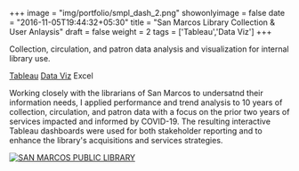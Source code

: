 +++
image = "img/portfolio/smpl_dash_2.png"
showonlyimage = false
date = "2016-11-05T19:44:32+05:30"
title = "San Marcos Library Collection & User Anlaysis"
draft = false
weight = 2
tags = ['Tableau','Data Viz']
+++

Collection, circulation, and patron data analysis and visualization for internal library use.

<div class=Tags>
<span><a href="/tags/tableau/">Tableau</a></span>
<span><a href="/tags/data-viz/">Data Viz</a></span>
<span>Excel</span>
</div>
<!--more-->

Working closely with the librarians of San Marcos to undersatnd their information needs, I applied performance and trend analysis to 10 years of collection, circulation, and patron data with a focus on the prior two years of services impacted and informed by COVID-19. The resulting interactive Tableau dashboards were used for both stakeholder reporting and to enhance the library's acquisitions and services strategies.


<div class='tableauPlaceholder' id='viz1650855938916' style='position: relative'><noscript><a href='#'><img alt='SAN MARCOS PUBLIC LIBRARY ' src='https:&#47;&#47;public.tableau.com&#47;static&#47;images&#47;SM&#47;SMPublicLibraryDashboards&#47;DashboardStory&#47;1_rss.png' style='border: none' /></a></noscript><object class='tableauViz'  style='display:none;'><param name='host_url' value='https%3A%2F%2Fpublic.tableau.com%2F' /> <param name='embed_code_version' value='3' /> <param name='site_root' value='' /><param name='name' value='SMPublicLibraryDashboards&#47;DashboardStory' /><param name='tabs' value='no' /><param name='toolbar' value='yes' /><param name='static_image' value='https:&#47;&#47;public.tableau.com&#47;static&#47;images&#47;SM&#47;SMPublicLibraryDashboards&#47;DashboardStory&#47;1.png' /> <param name='animate_transition' value='yes' /><param name='display_static_image' value='yes' /><param name='display_spinner' value='yes' /><param name='display_overlay' value='yes' /><param name='display_count' value='yes' /><param name='language' value='en-US' /></object></div>                <script type='text/javascript'>                    var divElement = document.getElementById('viz1650855938916');                    var vizElement = divElement.getElementsByTagName('object')[0];                    vizElement.style.width='1016px';vizElement.style.height='927px';                    var scriptElement = document.createElement('script');                    scriptElement.src = 'https://public.tableau.com/javascripts/api/viz_v1.js';                    vizElement.parentNode.insertBefore(scriptElement, vizElement);                </script>